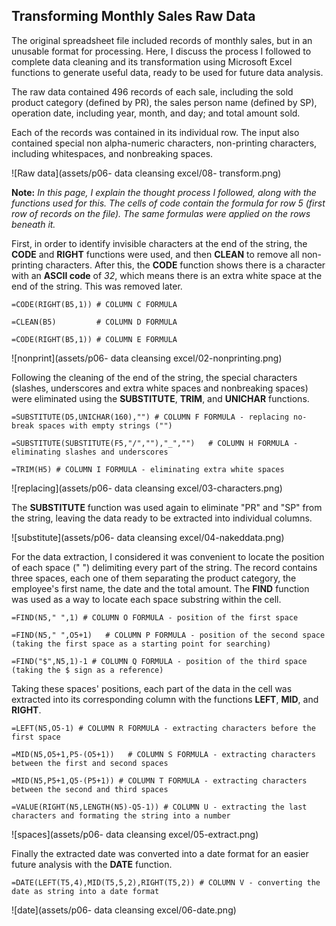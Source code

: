 ## Transforming Monthly Sales Raw Data

The original spreadsheet file included records of monthly sales, but in an unusable format for processing. Here, I discuss the process I followed to complete data cleaning and its transformation using Microsoft Excel functions to generate useful data, ready to be used for future data analysis.

The raw data contained 496 records of each sale, including the sold product category (defined by PR), the sales person name (defined by SP), operation date, including year, month, and day; and total amount sold.

Each of the records was contained in its individual row. The input also contained special non alpha-numeric characters, non-printing characters, including whitespaces, and nonbreaking spaces.

![Raw data](assets/p06- data cleansing excel/08- transform.png)

**Note:** _In this page, I explain the thought process I followed, along with the functions used for this. The cells of code contain the formula for row 5 (first row of records on the file). The same formulas were applied on the rows beneath it._

First, in order to identify invisible characters at the end of the string, the **CODE** and **RIGHT** functions were used, and then **CLEAN** to remove all non-printing characters. After this, the **CODE** function shows there is a character with an **ASCII code** of _32_, which means there is an extra white space at the end of the string. This was removed later.


```
=CODE(RIGHT(B5,1)) # COLUMN C FORMULA 

=CLEAN(B5)         # COLUMN D FORMULA

=CODE(RIGHT(B5,1)) # COLUMN E FORMULA
```
![nonprint](assets/p06- data cleansing excel/02-nonprinting.png)

Following the cleaning of the end of the string, the special characters (slashes, underscores and extra white spaces and nonbreaking spaces) were eliminated using the **SUBSTITUTE**, **TRIM**, and **UNICHAR** functions.


```
=SUBSTITUTE(D5,UNICHAR(160),"") # COLUMN F FORMULA - replacing no-break spaces with empty strings ("")

=SUBSTITUTE(SUBSTITUTE(F5,"/",""),"_","")   # COLUMN H FORMULA - eliminating slashes and underscores

=TRIM(H5) # COLUMN I FORMULA - eliminating extra white spaces
```
![replacing](assets/p06- data cleansing excel/03-characters.png)

The **SUBSTITUTE** function was used again to eliminate "PR" and "SP" from the string, leaving the  data ready to be extracted into individual columns.

![substitute](assets/p06- data cleansing excel/04-nakeddata.png)

For the data extraction, I considered it was convenient to locate the position of each space (" ") delimiting every part of the string.
The record contains three spaces, each one of them separating the product category, the employee's first name, the date and the total amount.
The **FIND** function was used as a way to locate each space substring within the cell.


```
=FIND(N5," ",1) # COLUMN O FORMULA - position of the first space

=FIND(N5," ",O5+1)   # COLUMN P FORMULA - position of the second space (taking the first space as a starting point for searching)

=FIND("$",N5,1)-1 # COLUMN Q FORMULA - position of the third space (taking the $ sign as a reference)
```

Taking these spaces' positions, each part of the data in the cell was extracted into its corresponding column with the functions **LEFT**, **MID**, and **RIGHT**.


```
=LEFT(N5,O5-1) # COLUMN R FORMULA - extracting characters before the first space

=MID(N5,O5+1,P5-(O5+1))   # COLUMN S FORMULA - extracting characters between the first and second spaces

=MID(N5,P5+1,Q5-(P5+1)) # COLUMN T FORMULA - extracting characters between the second and third spaces

=VALUE(RIGHT(N5,LENGTH(N5)-Q5-1)) # COLUMN U - extracting the last characters and formating the string into a number
```
![spaces](assets/p06- data cleansing excel/05-extract.png)

Finally the extracted date was converted into a date format for an easier future analysis with the **DATE** function.


```
=DATE(LEFT(T5,4),MID(T5,5,2),RIGHT(T5,2)) # COLUMN V - converting the date as string into a date format
```

![date](assets/p06- data cleansing excel/06-date.png)
